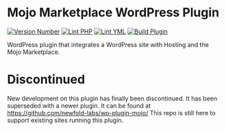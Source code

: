 # Mojo Marketplace WordPress Plugin

[![Version Number](https://img.shields.io/github/v/release/bluehost/mojo-marketplace-wp-plugin?color=21a0ed&labelColor=333333)](https://github.com/bluehost/mojo-marketplace-wp-plugin/releases)
[![Lint PHP](https://github.com/bluehost/mojo-marketplace-wp-plugin/actions/workflows/lint-php.yml/badge.svg?branch=main)](https://github.com/bluehost/mojo-marketplace-wp-plugin/actions/workflows/lint-php.yml)
[![Lint YML](https://github.com/bluehost/mojo-marketplace-wp-plugin/actions/workflows/lint-yml.yml/badge.svg)](https://github.com/bluehost/mojo-marketplace-wp-plugin/actions/workflows/lint-yml.yml)
[![Build Plugin](https://github.com/bluehost/mojo-marketplace-wp-plugin/actions/workflows/upload-artifact-on-push.yml/badge.svg)](https://github.com/bluehost/mojo-marketplace-wp-plugin/actions/workflows/upload-artifact-on-push.yml)

WordPress plugin that integrates a WordPress site with Hosting and the Mojo Marketplace.

# Discontinued

New development on this plugin has finally been discontinued. It has been superseded with a newer plugin. It can be found at https://github.com/newfold-labs/wp-plugin-mojo/ This repo is still here to support existing sites running this plugin.